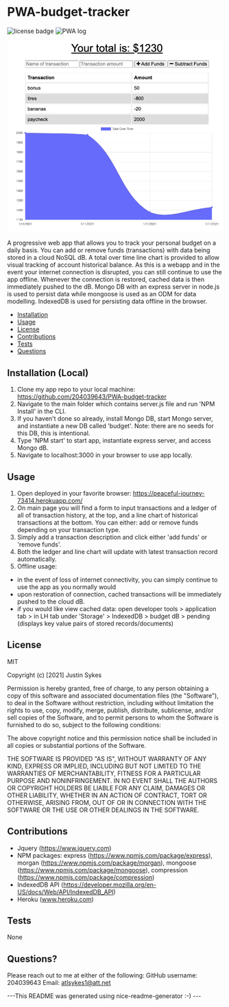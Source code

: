 # PWA-budget-tracker

![license badge](https://img.shields.io/badge/license-MIT-brightgreen)
<img src="public/pwalogo.svg" width="10%" alt="PWA log">

![app screenshot](public/PWA-budget-tracker-app-screenshot1.png)

A progressive web app that allows you to track your personal budget on a daily basis. You can add or remove funds (transactions) with data being stored in a cloud NoSQL dB. A total over time line chart is provided to allow visual tracking of account historical balance. As this is a webapp and in the event your internet connection is disrupted, you can still continue to use the app offline. Whenever the connection is restored, cached data is then immediately pushed to the dB. Mongo DB with an express server in node.js is used to persist data while mongoose is used as an ODM for data modelling. IndexedDB is used for persisting data offline in the browser.
    
- [Installation](#installation)
- [Usage](#usage)
- [License](#license)
- [Contributions](#contributions)
- [Tests](#test)
- [Questions](#questions)
    
## Installation (Local)
    
1. Clone my app repo to your local machine: https://github.com/204039643/PWA-budget-tracker
2. Navigate to the main folder which contains server.js file and run 'NPM Install' in the CLI.
3. If you haven't done so already, install Mongo DB, start Mongo server, and instantiate a new DB called 'budget'. Note: there are no seeds for this DB, this is intentional.
4. Type 'NPM start' to start app, instantiate express server, and access Mongo dB.
5. Navigate to localhost:3000 in your browser to use app locally.
    
## Usage
    
1. Open deployed in your favorite browser: https://peaceful-journey-73414.herokuapp.com/
2. On main page you will find a form to input transactions and a ledger of all of transaction history, at the top, and a line chart of historical transactions at the bottom. You can either: add or remove funds depending on your transaction type.
3. Simply add a transaction description and click either 'add funds' or 'remove funds'.
4. Both the ledger and line chart will update with latest transaction record automatically.
5. Offline usage:
- in the event of loss of internet connectivity, you can simply continue to use the app as you normally would
- upon restoration of connection, cached transactions will be immediately pushed to the cloud dB.
- if you would like view cached data: open developer tools > application tab > in LH tab under 'Storage' > IndexedDB > budget dB > pending (displays key value pairs of stored records/documents)
    
## License
    
MIT
    
Copyright (c) [2021] Justin Sykes
    
Permission is hereby granted, free of charge, to any person obtaining a copy
of this software and associated documentation files (the "Software"), to deal
in the Software without restriction, including without limitation the rights
to use, copy, modify, merge, publish, distribute, sublicense, and/or sell
copies of the Software, and to permit persons to whom the Software is
furnished to do so, subject to the following conditions:
    
The above copyright notice and this permission notice shall be included in all
copies or substantial portions of the Software.
    
THE SOFTWARE IS PROVIDED "AS IS", WITHOUT WARRANTY OF ANY KIND, EXPRESS OR
IMPLIED, INCLUDING BUT NOT LIMITED TO THE WARRANTIES OF MERCHANTABILITY,
FITNESS FOR A PARTICULAR PURPOSE AND NONINFRINGEMENT. IN NO EVENT SHALL THE
AUTHORS OR COPYRIGHT HOLDERS BE LIABLE FOR ANY CLAIM, DAMAGES OR OTHER
LIABILITY, WHETHER IN AN ACTION OF CONTRACT, TORT OR OTHERWISE, ARISING FROM,
OUT OF OR IN CONNECTION WITH THE SOFTWARE OR THE USE OR OTHER DEALINGS IN THE
SOFTWARE.
    
## Contributions
    
- Jquery (https://www.jquery.com)
- NPM packages: express (https://www.npmjs.com/package/express), morgan (https://www.npmjs.com/package/morgan), mongoose (https://www.npmjs.com/package/mongoose), compression (https://www.npmjs.com/package/compression)
- IndexedDB API (https://developer.mozilla.org/en-US/docs/Web/API/IndexedDB_API)
- Heroku (www.heroku.com)
    
## Tests
    
None
    
## Questions?
Please reach out to me at either of the following:
GitHub username: 204039643
Email: atlsykes1@att.net
    
    
 ---This README was generated using nice-readme-generator :-) ---